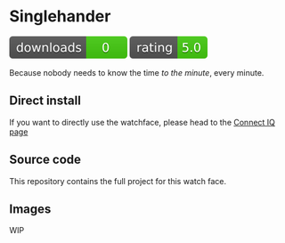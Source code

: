 # Singlehander
![downloads](./badges/downloads.svg) ![rating](./badges/rating.svg)

Because nobody needs to know the time *to the minute*, every minute.

## Direct install

If you want to directly use the watchface, please head to the [Connect IQ page](https://apps.garmin.com/en-US/apps/9c35633f-bea1-4bbd-8063-73f586e6ca0e)

## Source code

This repository contains the full project for this watch face.


## Images

WIP
